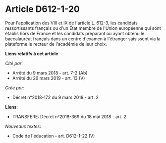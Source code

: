 # Article D612-1-20

Pour l'application des VIII et IX de l'article L. 612-3, les candidats ressortissants français ou d'un État membre de l'Union
européenne qui sont établis hors de France et les candidats préparant ou ayant obtenu le baccalauréat français dans un centre
d'examen à l'étranger saisissent via la plateforme le recteur de l'académie de leur choix.

**Liens relatifs à cet article**

_Cité par_:

  - Arrêté du 9 mars 2018 - art. 7-2 (Ab)
  - Arrêté du 26 mars 2019 - art. 13 (V)

_Créé par_:

  - Décret n°2018-172 du 9 mars 2018 - art. 2

**Liens**:

  - TRANSFERE: Décret n°2018-369 du 18 mai 2018 - art. 2

_Nouveaux textes_:

  - Code de l'éducation - art. D612-1-22 (V)
